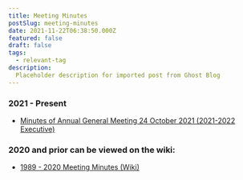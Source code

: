 ```yaml
---
title: Meeting Minutes
postSlug: meeting-minutes
date: 2021-11-22T06:38:50.000Z
featured: false
draft: false
tags:
  - relevant-tag
description:
  Placeholder description for imported post from Ghost Blog 
---
```

### 2021 - Present

*   [Minutes of Annual General Meeting 24 October 2021 (2021-2022 Executive)](https://drive.google.com/file/d/1KZhFSvIXOvrsekSbHJeMz5_oJVE2KGHG/view?usp=sharing)

### 2020 and prior can be viewed on the wiki:

*   [1989 - 2020 Meeting Minutes (Wiki)](https://oldarchive.progsoc.org/wiki/Minutes_of_Meetings)
